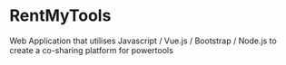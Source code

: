 # RentMyTools
Web Application that utilises Javascript / Vue.js / Bootstrap / Node.js to create a co-sharing platform for powertools

